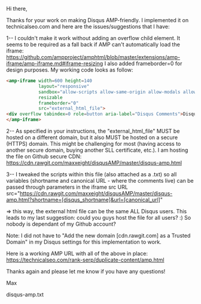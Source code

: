 Hi there,

Thanks for your work on making Disqus AMP-friendly. I implemented it on technicalseo.com and here are the issues/suggestions that I have:

1-- I couldn't make it work without adding an overflow child element. It seems to be required as a fall back if AMP can't automatically load the iframe: https://github.com/ampproject/amphtml/blob/master/extensions/amp-iframe/amp-iframe.md#iframe-resizing
I also added frameborder=0 for design purposes.
My working code looks as follow:

```html
<amp-iframe width=600 height=140
            layout="responsive"
            sandbox="allow-scripts allow-same-origin allow-modals allow-popups"
            resizable
            frameborder="0"
            src="external_html_file">
<div overflow tabindex=0 role=button aria-label="Disqus Comments">Disqus Comments</div>
</amp-iframe>
```

2-- As specified in your instructions, the "external_html_file" MUST be hosted on a different domain, but it also MUST be hosted on a secure (HTTPS) domain. This might be challenging for most (having access to another secure domain, buying another SLL certificate, etc.). 
I am hosting the file on Github secure CDN: https://cdn.rawgit.com/maxxeight/disqusAMP/master/disqus-amp.html

3-- I tweaked the scripts within this file (also attached as a .txt) so all variables (shortname and canonical URL - where the comments live) can be passed through parameters in the iframe src URL 
src="https://cdn.rawgit.com/maxxeight/disqusAMP/master/disqus-amp.html?shortname=[disqus_shortname]&url=[canonical_url]"

=> this way, the external html file can be the same ALL Disqus users. This leads to my last suggestion: could you guys host the file for all users? :) So nobody is dependant of my Github account?

Note: I did not have to "Add the new domain [cdn.rawgit.com] as a Trusted Domain" in my Disqus settings for this implementation to work.

Here is a working AMP URL with all of the above in place: https://technicalseo.com/rank-serp/duplicate-content/amp.html

Thanks again and please let me know if you have any questions!

Max

disqus-amp.txt
